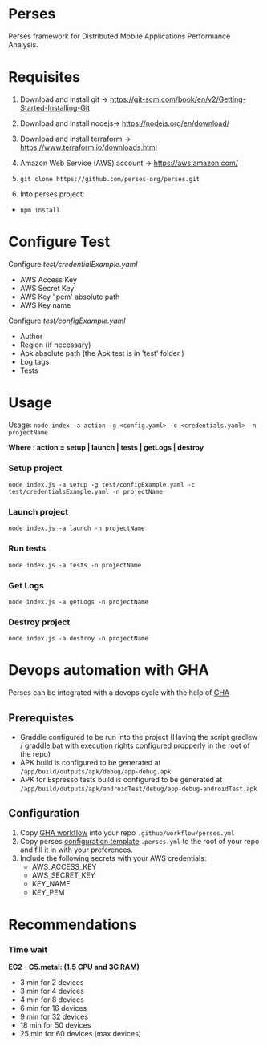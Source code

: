 
# Perses

Perses framework for Distributed Mobile Applications Performance Analysis.

  

# Requisites

1. Download and install git -> https://git-scm.com/book/en/v2/Getting-Started-Installing-Git

2. Download and install nodejs-> https://nodejs.org/en/download/

3. Download and install terraform -> https://www.terraform.io/downloads.html

4. Amazon Web Service (AWS) account -> https://aws.amazon.com/

5. `git clone https://github.com/perses-org/perses.git`

6. Into perses project:
- `npm install`

  

# Configure Test

Configure *test/credentialExample.yaml*

- AWS Access Key
- AWS Secret Key
- AWS Key '.pem' absolute path
- AWS Key name


Configure *test/configExample.yaml*
- Author
- Region (if necessary)
- Apk absolute path (the Apk test is in 'test' folder )
- Log tags
- Tests

  

# Usage

Usage: `node index -a action -g <config.yaml> -c <credentials.yaml> -n projectName`

**Where : action = setup | launch | tests | getLogs | destroy** 

### Setup project
` node index.js -a setup -g test/configExample.yaml -c test/credentialsExample.yaml -n projectName `


### Launch project

`node index.js -a launch -n projectName`

### Run tests

`node index.js -a tests -n projectName`

### Get Logs

`node index.js -a getLogs -n projectName`
  
### Destroy project

`node index.js -a destroy -n projectName`

# Devops automation with GHA
Perses can be integrated with a devops cycle with the help of [GHA](https://github.com/features/actions)

## Prerequistes
 - Graddle configured to be run into the project (Having the script gradlew / graddle.bat [with execution rights configured propperly](https://stackoverflow.com/questions/17668265/gradlew-permission-denied) in the root of the repo)
 - APK build is configured to be generated at ``/app/build/outputs/apk/debug/app-debug.apk``
 - APK for Espresso tests build is configured to be generated at ``/app/build/outputs/apk/androidTest/debug/app-debug-androidTest.apk``

## Configuration
1. Copy [GHA workflow](https://github.com/perses-org/gha/blob/master/workflow/perses.yml) into your repo ``.github/workflow/perses.yml`` 
2. Copy perses [configuration template](https://github.com/perses-org/gha/blob/master/template/.perses.yml) ``.perses.yml`` to the root of your repo and fill it in with your preferences.
3. Include the following secrets with your AWS credentials:
   - AWS_ACCESS_KEY
   - AWS_SECRET_KEY
   - KEY_NAME
   - KEY_PEM


# Recommendations

### Time wait
**EC2 - C5.metal: (1.5 CPU and 3G RAM)**
- 3 min for 2 devices
- 3 min for 4 devices
- 4 min for 8 devices
- 6 min for 16 devices
- 9 min for 32 devices
- 18 min for 50 devices
- 25 min for 60 devices (max devices)
